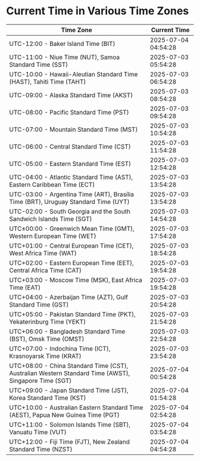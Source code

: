# Current Time in Various Time Zones

| Time Zone | Current Time |
|-----------|--------------|
| UTC-12:00 - Baker Island Time (BIT) | 2025-07-04 04:54:28 |
| UTC-11:00 - Niue Time (NUT), Samoa Standard Time (SST) | 2025-07-03 05:54:28 |
| UTC-10:00 - Hawaii-Aleutian Standard Time (HAST), Tahiti Time (TAHT) | 2025-07-03 06:54:28 |
| UTC-09:00 - Alaska Standard Time (AKST) | 2025-07-03 08:54:28 |
| UTC-08:00 - Pacific Standard Time (PST) | 2025-07-03 09:54:28 |
| UTC-07:00 - Mountain Standard Time (MST) | 2025-07-03 10:54:28 |
| UTC-06:00 - Central Standard Time (CST) | 2025-07-03 11:54:28 |
| UTC-05:00 - Eastern Standard Time (EST) | 2025-07-03 12:54:28 |
| UTC-04:00 - Atlantic Standard Time (AST), Eastern Caribbean Time (ECT) | 2025-07-03 13:54:28 |
| UTC-03:00 - Argentina Time (ART), Brasília Time (BRT), Uruguay Standard Time (UYT) | 2025-07-03 13:54:28 |
| UTC-02:00 - South Georgia and the South Sandwich Islands Time (SGT) | 2025-07-03 14:54:28 |
| UTC±00:00 - Greenwich Mean Time (GMT), Western European Time (WET) | 2025-07-03 17:54:28 |
| UTC+01:00 - Central European Time (CET), West Africa Time (WAT) | 2025-07-03 18:54:28 |
| UTC+02:00 - Eastern European Time (EET), Central Africa Time (CAT) | 2025-07-03 19:54:28 |
| UTC+03:00 - Moscow Time (MSK), East Africa Time (EAT) | 2025-07-03 19:54:28 |
| UTC+04:00 - Azerbaijan Time (AZT), Gulf Standard Time (GST) | 2025-07-03 20:54:28 |
| UTC+05:00 - Pakistan Standard Time (PKT), Yekaterinburg Time (YEKT) | 2025-07-03 21:54:28 |
| UTC+06:00 - Bangladesh Standard Time (BST), Omsk Time (OMST) | 2025-07-03 22:54:28 |
| UTC+07:00 - Indochina Time (ICT), Krasnoyarsk Time (KRAT) | 2025-07-03 23:54:28 |
| UTC+08:00 - China Standard Time (CST), Australian Western Standard Time (AWST), Singapore Time (SGT) | 2025-07-04 00:54:28 |
| UTC+09:00 - Japan Standard Time (JST), Korea Standard Time (KST) | 2025-07-04 01:54:28 |
| UTC+10:00 - Australian Eastern Standard Time (AEST), Papua New Guinea Time (PGT) | 2025-07-04 02:54:28 |
| UTC+11:00 - Solomon Islands Time (SBT), Vanuatu Time (VUT) | 2025-07-04 03:54:28 |
| UTC+12:00 - Fiji Time (FJT), New Zealand Standard Time (NZST) | 2025-07-04 04:54:28 |
